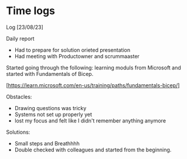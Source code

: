 # Time logs

Log [23/08/23]

Daily report

- Had to prepare for solution orieted presentation
- Had meeting with Productowner and scrummaaster

Started going through the following: learning moduls from Microsoft and started with Fundamentals of Bicep.

[https://learn.microsoft.com/en-us/training/paths/fundamentals-bicep/]


Obstacles:

- Drawing questions was tricky
- Systems not set up properly yet
- lost my focus and felt like I didn't remember anything anymore


Solutions:

- Small steps and Breathhhh
- Double checked with colleagues and started from the beginning.

